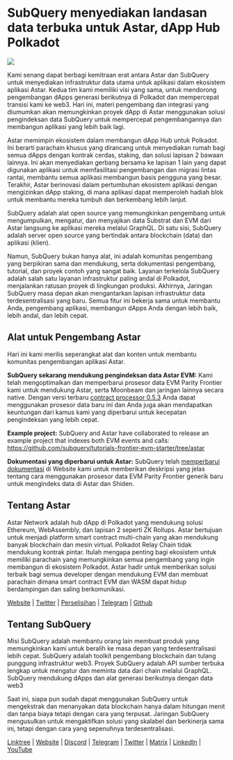 # SubQuery menyediakan landasan data terbuka untuk Astar, dApp Hub Polkadot

![](https://miro.medium.com/max/1400/1*VtFbnTYV48Y5mpZtwZsdXA.png)

Kami senang dapat berbagi kemitraan erat antara Astar dan SubQuery untuk menyediakan infrastruktur data utama untuk aplikasi dalam ekosistem aplikasi Astar. Kedua tim kami memiliki visi yang sama, untuk mendorong pengembangan dApps generasi berikutnya di Polkadot dan mempercepat transisi kami ke web3. Hari ini, materi pengembang dan integrasi yang diumumkan akan memungkinkan proyek dApp di Astar menggunakan solusi pengindeksan data SubQuery untuk mempercepat pengembangannya dan membangun aplikasi yang lebih baik lagi.

Astar memimpin ekosistem dalam membangun dApp Hub untuk Polkadot. Ini berarti parachain khusus yang dirancang untuk menyediakan rumah bagi semua dApps dengan kontrak cerdas, staking, dan solusi lapisan 2 bawaan lainnya. Ini akan menyediakan gerbang bersama ke lapisan 1 lain yang dapat digunakan aplikasi untuk memfasilitasi pengembangan dan migrasi lintas rantai, membantu semua aplikasi membangun basis pengguna yang besar. Terakhir, Astar berinovasi dalam pertumbuhan ekosistem aplikasi dengan mengizinkan dApp staking, di mana aplikasi dapat memperoleh hadiah blok untuk membantu mereka tumbuh dan berkembang lebih lanjut.

SubQuery adalah alat open source yang memungkinkan pengembang untuk mengumpulkan, mengatur, dan menyajikan data Substrat dan EVM dari Astar langsung ke aplikasi mereka melalui GraphQL. Di satu sisi, SubQuery adalah server open source yang bertindak antara blockchain (data) dan aplikasi (klien).

Namun, SubQuery bukan hanya alat, ini adalah komunitas pengembang yang berpikiran sama dan mendukung, serta dokumentasi pengembang, tutorial, dan proyek contoh yang sangat baik. Layanan terkelola SubQuery adalah salah satu layanan infrastruktur paling andal di Polkadot, menjalankan ratusan proyek di lingkungan produksi. Akhirnya, Jaringan SubQuery masa depan akan mengantarkan lapisan infrastruktur data terdesentralisasi yang baru. Semua fitur ini bekerja sama untuk membantu Anda, pengembang aplikasi, membangun dApps Anda dengan lebih baik, lebih andal, dan lebih cepat.

## **Alat untuk Pengembang Astar**

Hari ini kami merilis seperangkat alat dan konten untuk membantu komunitas pengembangan aplikasi Astar.

**SubQuery sekarang mendukung pengindeksan data Astar EVM:** Kami telah mengoptimalkan dan memperbarui prosesor data EVM Parity Frontier kami untuk mendukung Astar, serta Moonbeam dan jaringan lainnya secara native. Dengan versi terbaru [contract processor 0.5.3](https://github.com/subquery/subql/releases/tag/contract-processors%2F0.5.3) Anda dapat menggunakan prosesor data baru ini dan Anda juga akan mendapatkan keuntungan dari kamus kami yang diperbarui untuk kecepatan pengindeksan yang lebih cepat.

**Example project:** SubQuery and Astar have collaborated to release an example project that indexes both EVM events and calls: https://github.com/subquery/tutorials-frontier-evm-starter/tree/astar

**Dokumentasi yang diperbarui untuk Astar:** SubQuery telah [memperbarui dokumentasi](https://university.subquery.network/build/substrate-evm.html) di Website kami untuk memberikan deskripsi yang jelas tentang cara menggunakan prosesor data EVM Parity Frontier generik baru untuk mengindeks data di Astar dan Shiden.

## Tentang Astar

Astar Network adalah hub dApp di Polkadot yang mendukung solusi Ethereum, WebAssembly, dan lapisan 2 seperti ZK Rollups. Astar bertujuan untuk menjadi platform smart contract multi-chain yang akan mendukung banyak blockchain dan mesin virtual. Polkadot Relay Chain tidak mendukung kontrak pintar. Itulah mengapa penting bagi ekosistem untuk memiliki parachain yang memungkinkan semua pengembang yang ingin membangun di ekosistem Polkadot. Astar hadir untuk memberikan solusi terbaik bagi semua developer dengan mendukung EVM dan membuat parachain dimana smart contract EVM dan WASM dapat hidup berdampingan dan saling berkomunikasi.

[Website](https://astar.network/) | [Twitter](https://twitter.com/AstarNetwork) | [Perselisihan](https://discord.gg/Z3nC9U4) | [Telegram](https://t.me/PlasmOfficial) | [Github](https://github.com/AstarNetwork)

## Tentang SubQuery

Misi SubQuery adalah membantu orang lain membuat produk yang memungkinkan kami untuk beralih ke masa depan yang terdesentralisasi lebih cepat. SubQuery adalah toolkit pengembang blockchain dan tulang punggung infrastruktur web3. Proyek SubQuery adalah API sumber terbuka lengkap untuk mengatur dan meminta data dari chain melalui GraphQL. SubQuery mendukung dApps dan alat generasi berikutnya dengan data web3

Saat ini, siapa pun sudah dapat menggunakan SubQuery untuk mengekstrak dan menanyakan data blockchain hanya dalam hitungan menit dan tanpa biaya tetapi dengan cara yang terpusat. Jaringan SubQuery mengusulkan untuk mengaktifkan solusi yang skalabel dan berkinerja sama ini, tetapi dengan cara yang sepenuhnya terdesentralisasi.

[Linktree](https://linktr.ee/subquerynetwork) | [Website](https://subquery.network/) | [Discord](https://discord.com/invite/78zg8aBSMG) | [Telegram](https://t.me/subquerynetwork) | [Twitter](https://twitter.com/subquerynetwork) | [Matrix](https://matrix.to/#/#subquery:matrix.org) | [LinkedIn](https://www.linkedin.com/company/subquery) | [YouTube](https://www.youtube.com/channel/UCi1a6NUUjegcLHDFLr7CqLw)
